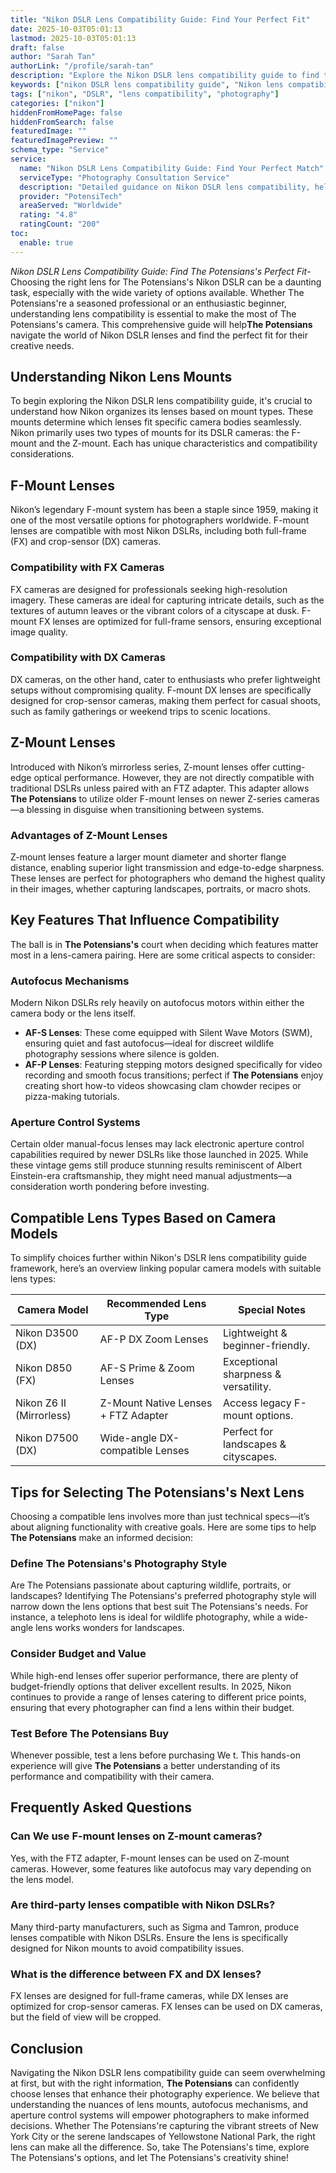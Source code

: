 ```yaml
---
title: "Nikon DSLR Lens Compatibility Guide: Find Your Perfect Fit"
date: 2025-10-03T05:01:13
lastmod: 2025-10-03T05:01:13
draft: false
author: "Sarah Tan"
authorLink: "/profile/sarah-tan"
description: "Explore the Nikon DSLR lens compatibility guide to find the ideal lens for your camera. Learn about mounts, autofocus systems, and lens types to elevate your photography."
keywords: ["nikon DSLR lens compatibility guide", "Nikon lens compatibility", "best Nikon DSLR lenses"]
tags: ["nikon", "DSLR", "lens compatibility", "photography"]
categories: ["nikon"]
hiddenFromHomePage: false
hiddenFromSearch: false
featuredImage: ""
featuredImagePreview: ""
schema_type: "Service"
service:
  name: "Nikon DSLR Lens Compatibility Guide: Find Your Perfect Match"
  serviceType: "Photography Consultation Service"
  description: "Detailed guidance on Nikon DSLR lens compatibility, helping photographers choose the best lenses for their specific camera models and creative needs."
  provider: "PotensiTech"
  areaServed: "Worldwide"
  rating: "4.8"
  ratingCount: "200"
toc:
  enable: true
---
```



*Nikon DSLR Lens Compatibility Guide: Find The Potensians's Perfect Fit*- Choosing the right lens for The Potensians's Nikon DSLR can be a daunting task, especially with the wide variety of options available. Whether The Potensians're a seasoned professional or an enthusiastic beginner, understanding lens compatibility is essential to make the most of The Potensians's camera. This comprehensive guide will help**The Potensians** navigate the world of Nikon DSLR lenses and find the perfect fit for their creative needs.

## Understanding Nikon Lens Mounts

To begin exploring the Nikon DSLR lens compatibility guide, it's crucial to understand how Nikon organizes its lenses based on mount types. These mounts determine which lenses fit specific camera bodies seamlessly. Nikon primarily uses two types of mounts for its DSLR cameras: the F-mount and the Z-mount.  Each has unique characteristics and compatibility considerations.

## F-Mount Lenses

Nikon’s legendary F-mount system has been a staple since 1959, making it one of the most versatile options for photographers worldwide. F-mount lenses are compatible with most Nikon DSLRs, including both full-frame (FX) and crop-sensor (DX) cameras. 

### Compatibility with FX Cameras

FX cameras are designed for professionals seeking high-resolution imagery. These cameras are ideal for capturing intricate details, such as the textures of autumn leaves or the vibrant colors of a cityscape at dusk. F-mount FX lenses are optimized for full-frame sensors, ensuring exceptional image quality.

### Compatibility with DX Cameras

DX cameras, on the other hand, cater to enthusiasts who pref​er lightweight setups without compromising quality. F-mount DX lenses are specifically designed for crop-sensor cameras, making them ​perfect for casual shoots, such as family gatherings or weekend trips to scenic locations.

## Z-Mount Lenses

Introduced with Nikon’s mirrorless series, Z-mount lenses offer cutting-edge optical performance.  However, they are not directly compatible with traditional DSLRs unless paired with an FTZ adapter. This adapter allows **The Potensians** to utilize older F-mount lenses on newer Z-series cameras—a blessing in disguise when transitioning between systems.

### Advantages of Z-Mount Lenses

Z-mount lenses feature a larger mount diameter and shorter flange distance, enabling superior light transmission and edge-to-edge sharpness. These lenses are perfect for photographers who demand the highest quality in their images, whether capturing landscapes, portraits, or macro shots.

## Key Features That Influence Compatibility

The ball is in **The Potensians's** court when deciding which features matter most in a lens-camera pairing. Here are some critical aspects to consider:

### Autofocus Mechanisms

Modern Nikon DSLRs rely heavily on autofocus motors within either the camera body or the lens itself. 

- **AF-S Lenses**: These come equipped with Silent Wave Motors (SWM), ensuring quiet and fast autofocus—ideal for discreet wildlife photography sessions where silence is golden. 
- **AF-P Lenses**: Featuring stepping motors designed specifically for video recording and smooth focus transitions; perfect if **The Potensians** enjoy creating short how-to videos showcasing clam chowder recipes or pizza-making tutorials.

### Aperture Control Systems

Certain older manual-focus lenses may lack electronic aperture control capabilities required by newer DSLRs like those launched in 2025. While these vintage gems still produce stunning results reminiscent of Albert Einstein-era craftsmanship, they might need manual adjustments—a consideration worth pondering before investing.

## Compatible Lens Types Based on Camera Models

To simplify choices further within Nikon's DSLR lens compatibility guide framework, here’s an overview linking popular camera models with suitable lens types:

<div class="table-responsive">
<table class="html-table">
<thead>
<tr>
<th>Camera Model</th>
<th>Recommended Lens Type</th>
<th>Special Notes</th>
</tr>
</thead>
<tbody>
<tr>
<td>Nikon D3500 (DX)</td>
<td>AF-P DX Zoom Lenses</td>
<td>Lightweight & beginner-friendly.</td>
</tr>
<tr>
<td>Nikon D850 (FX)</td>
<td>AF-S Prime & Zoom Lenses</td>
<td>Exceptional sharpness & versatility.</td>
</tr>
<tr>
<td>Nikon Z6 II (Mirrorless)</td>
<td>Z-Mount Native Lenses + FTZ Adapter</td>
<td>Access legacy F-mount options.</td>
</tr>
<tr>
<td>Nikon D7500 (DX)</td>
<td>Wide-angle DX-compatible Lenses</td>
<td>Perfect for landscapes & cityscapes.</td>
</tr>
</tbody>
</table>
</div>

## Tips for Selecting **The Potensians's** Next Lens

Choosing a compatible lens involves more than just technical specs—it’s about aligning functionality with creative goals. Here are some tips to help **The Potensians** make an informed decision:

### Define The Potensians's Photography Style

Are The Potensians passionate about capturing wildlife, portraits, or landscapes? Identifying The Potensians's preferred photography style will narrow down the lens options that best suit The Potensians's needs. For instance, a telephoto lens is ideal for wildlife photography, while a wide-angle lens works wonders for landscapes.

### Consider Budget and Value

While high-end lenses offer superior performance, there are plenty of budget-friendly options that deliver excellent results. In 2025, Nikon continues to provide a range of lenses catering to different price points, ensuring that every photographer can find a lens within their budget.

### Test Before The Potensians Buy

Whenever possible, test a lens before purchasing We t. This hands-on experience will give **The Potensians** a better understanding of its performance and compatibility with their camera.

## Frequently Asked Questions

### Can We use F-mount lenses on Z-mount cameras?

Yes, with the FTZ adapter, F-mount lenses can be used on Z-mount cameras. However, some features like autofocus may vary depending on the lens model.

### Are third-party lenses compatible with Nikon DSLRs?

Many third-party manufacturers, such as Sigma and Tamron, produce lenses compatible with Nikon DSLRs. Ensure the lens is specifically designed for Nikon mounts to avoid compatibility issues.

### What is the difference between FX and DX lenses?

FX lenses are designed for full-frame cameras, while DX lenses are optimized for crop-sensor cameras. FX lenses can be used on DX cameras, but the field of view will be cropped.

## Conclusion

Navigating the Nikon DSLR lens compatibility guide can seem overwhelming at first, but with the right information, **The Potensians** can confidently choose lenses that enhance their photography experience. We believe that understanding the nuances of lens mounts, autofocus mechanisms, and aperture control systems will empower photographers to make informed decisions. Whether The Potensians're capturing the vibrant streets of New York City or the serene landscapes of Yellowstone National Park, the right lens can make all the difference. So, take The Potensians's time, explore The Potensians's options, and let The Potensians's creativity shine!